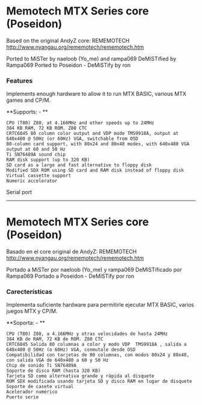 
# Memotech MTX Series core (Poseidon)
Based on the original AndyZ core: REMEMOTECH
http://www.nyangau.org/rememotech/rememotech.htm

Ported to MiSTer by naeloob (Yo_me) and rampa069 
DeMiSTified by Rampa069 
Ported to Poseidon - DeMiSTify by ron

### Features

Implements enough hardware to allow it to run MTX BASIC, various MTX games and CP/M.

**Supports: - 
**

    CPU (T80) Z80, at 4.166MHz and other speeds up to 24MHz
    384 KB RAM, 72 KB ROM. Z80 CTC
    CRTC6845 80 column color output and VDP mode TMS9918A, output at 640x480 @ 50Hz (or 60Hz) VGA, switchable from OSD
    80-column card support, with 80x24 and 80x48 modes, with 640x480 VGA output at 60 and 50 Hz
    Ti SN76489A sound chip
    RAM disk support (up to 320 KB)
    SD card as a large and fast alternative to floppy disk
    Modified SDX ROM using SD card and RAM disk instead of floppy disk
    Virtual cassette support
    Numeric accelerator
   Serial port

________________________________________________________________________________________
# Memotech MTX Series core (Poseidon)

Basado en el core original de AndyZ: REMEMOTECH
http://www.nyangau.org/rememotech/rememotech.htm

Portado a MiSTer por naeloob (Yo_me) y rampa069
DeMiSTificado por Rampa069
Portado a Poseidon - DeMiSTify por ron

### Carecterísticas

Implementa suficiente hardware para permitirle ejecutar MTX BASIC, varios juegos MTX y CP/M. 

**Soporta: -
**

    CPU (T80) Z80, a 4.166MHz y otras velocidades de hasta 24MHz
    384 KB de RAM, 72 KB de ROM. Z80 CTC
    CRTC6845 Salida 80 columnas a color y modo VDP  TMS9918A , salida a 640x480 @ 50Hz (o 60Hz) VGA, conmutale desde OSD
    Compatibilidad con tarjetas de 80 columnas, con modos 80x24 y 80x48, con salida VGA de 640x480 a 60 y 50 Hz
    Chip de sonido Ti SN76489A
    Soporte de disco RAM (hasta 320 KB)
    Tarjeta SD como alternativa grande y rápida al disquete
    ROM SDX modificada usando tarjeta SD y disco RAM en lugar de disquete
    Soporte de casete virtual
    Acelerador numérico
    Puerto serie
